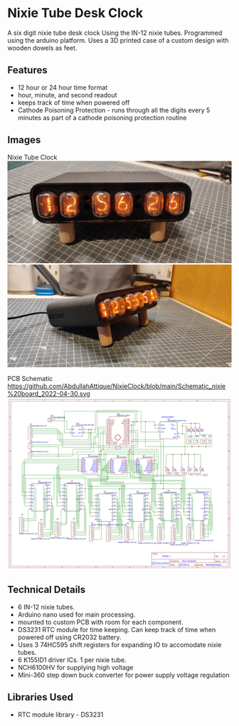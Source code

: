 
# Nixie Tube Desk Clock

A six digit nixie tube desk clock Using the IN-12 nixie tubes. Programmed using the arduino platform. Uses a 3D printed case of a custom design with wooden dowels as feet.


## Features

- 12 hour or 24 hour time format
- hour, minute, and second readout
- keeps track of time when powered off
- Cathode Poisoning Protection - runs through all the digits every 5 minutes as part of a cathode poisoning protection routine


## Images
Nixie Tube Clock
![A photograph of the clock from the front](https://github.com/AbdullahAttique/NixieClock/blob/main/clock%20image%20front.jpg?raw=true)
![A photograph of the clock from an angle](https://github.com/AbdullahAttique/NixieClock/blob/main/clock%20image%20side.jpg?raw=true)

PCB Schematic
https://github.com/AbdullahAttique/NixieClock/blob/main/Schematic_nixie%20board_2022-04-30.svg
![PCB schematic](https://github.com/AbdullahAttique/NixieClock/blob/main/Schematic_nixie%20board_2022-04-30.svg?raw=true)





## Technical Details
- 6 IN-12 nixie tubes.
- Arduino nano used for main processing.
- mounted to custom PCB with room for each component.
- DS3231 RTC module for time keeping. Can keep track of time when powered off using CR2032 battery.
- Uses 3 74HC595 shift registers for expanding IO to accomodate nixie tubes.
- 6 K155ID1 driver ICs. 1 per nixie tube.
- NCH6100HV for supplying high voltage
- Mini-360 step down buck converter for power supply voltage regulation
## Libraries Used
- RTC module library - DS3231
